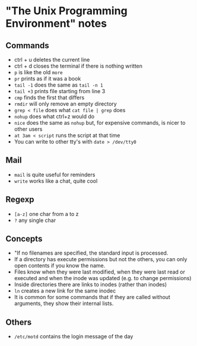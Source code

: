 # "The Unix Programming Environment" notes

## Commands

* ctrl + u deletes the current line
* ctrl + d closes the terminal if there is nothing written
* `p` is like the old `more`
* `pr` prints as if it was a book
* `tail -1` does the same as `tail -n 1`
* `tail +3` prints file starting from line 3
* `cmp` finds the first that differs
* `rmdir` will only remove an empty directory
* `grep < file` does what `cat file | grep` does
* `nohup` does what ctrl+z would do
* `nice` does the same as `nohup` but, for expensive commands, is nicer to other users
* `at 3am < script` runs the script at that time
* You can write to other tty's with `date > /dev/tty0`

## Mail

* `mail` is quite useful for reminders
* `write` works like a chat, quite cool

## Regexp

* `[a-z]` one char from a to z
* `?` any single char

## Concepts

* "If no filenames are specified, the standard input is processed.
* If a directory has execute permissions but not the others, you can only open contents if you know the name.
* Files know when they were last modified, when they were last read or executed and when the inode was updated (e.g. to change permissions)
* Inside directories there are links to inodes (rather than inodes)
* `ln` creates a new link for the same inodec
* It is common for some commands that if they are called without arguments, they show their internal lists.

## Others

* `/etc/motd` contains the login message of the day
